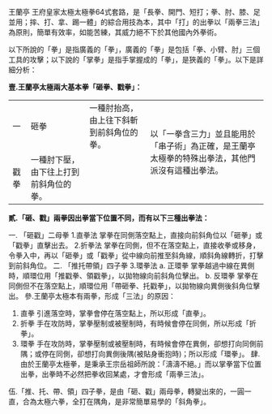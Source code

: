 王蘭亭 王府皇家太極太極拳64式套路，是「長拳、開門、短打；拳、肘、膝、足並用；摔、打、拿、踢一體」的綜合用技為本，其中「打」的出拳以「兩拳三法」為原則，簡單有效率，如能苦練，其威力絕不下於其他國內外拳術。

以下所說的「拳」是指廣義的「拳」，廣義的「拳」是包括「拳、小臂、肘」三個工具的攻擊；以下說的「掌拳」是指手掌握成的「拳」，是狹義的「拳」。以下是詳細分析：

**壹.王蘭亭太極兩大基本拳「砸拳、戳拳」：**

<table>
<tr>
    <td>一
    <td>砸拳</td>
    <td>一種肘抬高，由上往下斜斬到前斜角位的拳。</td>
    <td rowspan="2">以「一拳含三力」並且能用於「串子術」為正確，是王蘭亭太極拳的特殊出拳法，其他門派沒有這種出拳法。</td>
</tr>
<tr>
    <td>戳拳</td>
    <td>一種肘下壓，由下往上打到前斜角位的拳。</td>
</tr>
</table>


**貳.「砸、戳」兩拳因出拳當下位置不同，而有以下三種出拳法：**

<table>
<tr>
一.	「砸戳」二母拳	1.直拳法	掌拳在同側落空點上，直接向前斜角位以「砸拳」或「戳拳」直擊出去。
2.折拳法	掌拳在同側，但不在落空點上，直接收拳或移身，令拳入中，再以「砸拳」或「戳拳」從中線向前推至斜角線，順斜角線轉折，打擊到前斜角位。
二.	「推托帶領」四子拳	3.環拳法	
a.	正環拳	掌拳越過中線在異側時，順環位用「推戳拳、領戳拳」，以拋物線向前斜角位擊出。
b.	反環拳	掌拳在同側但不在落空點上，順環位用「帶砸拳、托戳拳」，以拋物線向異側後斜角位擊出。
參.王蘭亭太極本有兩拳，形成「三法」的原因：

1.	直拳	引進落空時，掌拳會停在落空點上，所以形成「直拳」。
2.	折拳	手在攻防時，掌拳壓制或被壓制時，有時候會停在同側，所以形成「折拳」。
3.	環拳	手在攻防時，掌拳壓制或被壓制時，有時候會停在異側，卻想打向同側前隅；或停在同側，卻想打向異側後隅(被貼身衝抱時)；所以形成「環拳」。
肆.由於王蘭亭太極拳，是秉承王宗岳祖師所說：「濤濤不絕。」而以掌拳當下位置出拳，出拳時不必然把拳收回某處，才會形成「兩拳三法」。

伍.「推、托、帶、領」四子拳，是由「砸、戳」兩母拳，轉變出來的，一圓一直，合為太極六拳，全打在隅角，是非常簡單易學的「斜角拳」。